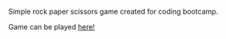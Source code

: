Simple rock paper scissors game created for coding bootcamp. 

Game can be played [here!](https://zubrungus.github.io/rock-paper-scissors/)
